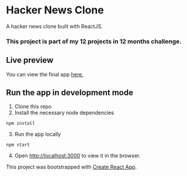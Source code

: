 # Hacker News Clone

A hacker news clone built with ReactJS.

### This project is part of my 12 projects in 12 months challenge.

## Live preview
You can view the final app [here.](https://alaajerbi.github.io/hackernews-clone)

## Run the app in development mode
1) Clone this repo 
2) Install the necessary node dependencies
```
npm install
```
3) Run the app locally
```
npm start
```
4) Open [http://localhost:3000](http://localhost:3000) to view it in the browser.


This project was bootstrapped with [Create React App](https://github.com/facebook/create-react-app).
